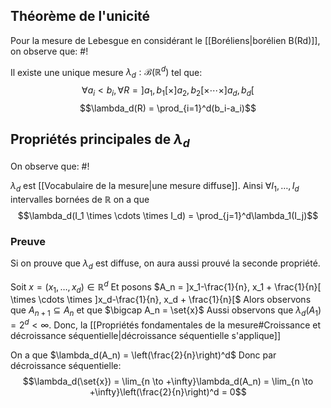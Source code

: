 ## Théorème de l'unicité
Pour la mesure de Lebesgue en considérant le [[Boréliens|borélien B(Rd)]], on observe que: #!

Il existe une unique mesure $\lambda_d: \mathcal B(\mathbb R^d)$ tel que:
$$\forall a_i < b_i, \forall R = ]a_1, b_1[\times]a_2, b_2[ \times \cdots \times]a_d, b_d[$$
$$\lambda_d(R) = \prod_{i=1}^d(b_i-a_i)$$
<!--ID: 1727551528540-->


## Propriétés principales de $\lambda_d$
On observe que: #!

$\lambda_d$ est [[Vocabulaire de la mesure|une mesure diffuse]]. Ainsi $\forall I_1, \dots, I_d$ intervalles bornées de $\mathbb R$ on a que
$$\lambda_d(I_1 \times \cdots \times I_d) = \prod_{j=1}^d\lambda_1(I_j)$$
### Preuve
Si on prouve que $\lambda_d$ est diffuse, on aura aussi prouvé la seconde propriété.
<!--ID: 1727551528542-->


Soit $x = (x_1, \dots, x_d) \in \mathbb R^d$ Et posons $A_n = ]x_1-\frac{1}{n}, x_1 + \frac{1}{n}[ \times \cdots \times ]x_d-\frac{1}{n}, x_d + \frac{1}{n}[$
Alors observons que $A_{n+1} \subseteq A_n$ et que $\bigcap A_n = \set{x}$
Aussi observons que $\lambda_d(A_1) = 2^d < \infty$. Donc, la [[Propriétés fondamentales de la mesure#Croissance et décroissance séquentielle|décroissance séquentielle s'applique]] 

On a que $\lambda_d(A_n) = \left(\frac{2}{n}\right)^d$
Donc par décroissance séquentielle:
$$\lambda_d(\set{x}) = \lim_{n \to +\infty}\lambda_d(A_n) = \lim_{n \to +\infty}\left(\frac{2}{n}\right)^d = 0$$
